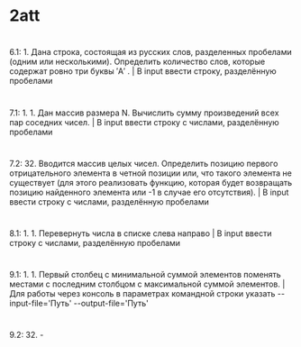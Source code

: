 ﻿# 2att
#
6.1: 1.	Дана строка, состоящая из русских слов, разделенных пробелами (одним или несколькими). Определить количество слов, которые содержат ровно три буквы ′А′ . | В input ввести строку, разделённую пробелами
#
7.1: 1. 1.	Дан массив размера N. Вычислить сумму произведений всех пар соседних чисел. | В input ввести строку с числами, разделённую пробелами
#
7.2: 32.	Вводится массив целых чисел. Определить позицию первого отрицательного элемента в четной позиции или, что такого элемента не существует (для этого реализовать функцию, которая будет возвращать позицию найденного элемента или -1 в случае его отсутствия). | В input ввести строку с числами, разделённую пробелами
#
8.1: 1. 1.	Перевернуть числа в списке слева направо | В input ввести строку с числами, разделённую пробелами
#
9.1: 1. 1.	Первый столбец с минимальной суммой элементов поменять местами с последним столбцом с максимальной суммой элементов. | Для работы через консоль в параметрах командной строки указать --input-file='Путь' --output-file='Путь' 
#
9.2: 32. -
